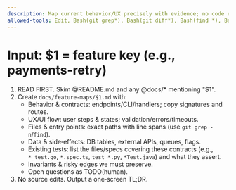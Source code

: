 ```yaml
---
description: Map current behavior/UX precisely with evidence; no code edits
allowed-tools: Edit, Bash(git grep*), Bash(git diff*), Bash(find *), Bash(go test -list*)
---
```

# Input: $1 = feature key (e.g., payments-retry)

1) READ FIRST. Skim @README.md and any @docs/* mentioning "$1".
2) Create `docs/feature-maps/$1.md` with:
   - Behavior & contracts: endpoints/CLI/handlers; copy signatures and routes.
   - UX/UI flow: user steps & states; validation/errors/timeouts.
   - Files & entry points: exact paths with line spans (use `git grep -n`/`find`).
   - Data & side‑effects: DB tables, external APIs, queues, flags.
   - Existing tests: list the files/specs covering these contracts (e.g., `*_test.go`, `*.spec.ts`, `test_*.py`, `*Test.java`) and what they assert.
   - Invariants & risky edges we must preserve.
   - Open questions as TODO(human).
3) No source edits. Output a one‑screen TL;DR.
